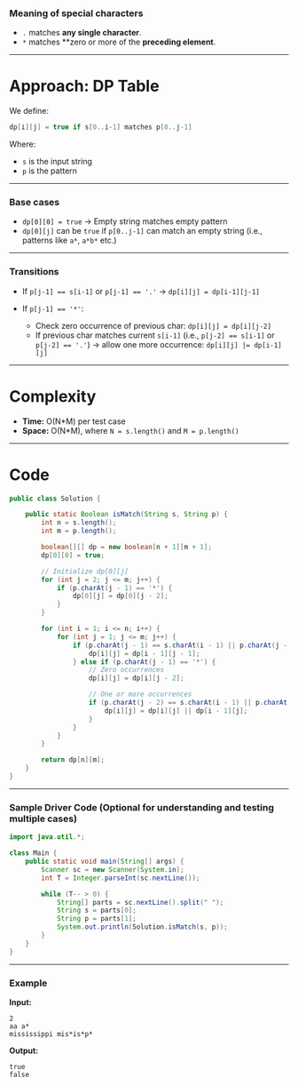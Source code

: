 ### Meaning of special characters

* `.` matches **any single character**.
* `*` matches \*\*zero or more of the **preceding element**.

---

# Approach: DP Table

We define:

```java
dp[i][j] = true if s[0..i-1] matches p[0..j-1]
```

Where:

* `s` is the input string
* `p` is the pattern

---

### Base cases

* `dp[0][0] = true` → Empty string matches empty pattern
* `dp[0][j]` can be `true` if `p[0..j-1]` can match an empty string (i.e., patterns like `a*`, `a*b*` etc.)

---

### Transitions

* If `p[j-1] == s[i-1]` or `p[j-1] == '.'`
  → `dp[i][j] = dp[i-1][j-1]`

* If `p[j-1] == '*'`:
  * Check zero occurrence of previous char: `dp[i][j] = dp[i][j-2]`
  * If previous char matches current `s[i-1]` (i.e., `p[j-2] == s[i-1]` or `p[j-2] == '.'`)
    → allow one more occurrence: `dp[i][j] |= dp[i-1][j]`

---

# Complexity

* **Time:** O(N*M) per test case
* **Space:** O(N*M), where `N = s.length()` and `M = p.length()`

---

# Code

```java
public class Solution {

	public static Boolean isMatch(String s, String p) {
		int n = s.length();
		int m = p.length();

		boolean[][] dp = new boolean[n + 1][m + 1];
		dp[0][0] = true;

		// Initialize dp[0][j]
		for (int j = 2; j <= m; j++) {
			if (p.charAt(j - 1) == '*') {
				dp[0][j] = dp[0][j - 2];
			}
		}

		for (int i = 1; i <= n; i++) {
			for (int j = 1; j <= m; j++) {
				if (p.charAt(j - 1) == s.charAt(i - 1) || p.charAt(j - 1) == '.') {
					dp[i][j] = dp[i - 1][j - 1];
				} else if (p.charAt(j - 1) == '*') {
					// Zero occurrences
					dp[i][j] = dp[i][j - 2];

					// One or more occurrences
					if (p.charAt(j - 2) == s.charAt(i - 1) || p.charAt(j - 2) == '.') {
						dp[i][j] = dp[i][j] || dp[i - 1][j];
					}
				}
			}
		}

		return dp[n][m];
	}
}
```

---

### Sample Driver Code (Optional for understanding and testing multiple cases)

```java
import java.util.*;

class Main {
	public static void main(String[] args) {
		Scanner sc = new Scanner(System.in);
		int T = Integer.parseInt(sc.nextLine());

		while (T-- > 0) {
			String[] parts = sc.nextLine().split(" ");
			String s = parts[0];
			String p = parts[1];
			System.out.println(Solution.isMatch(s, p));
		}
	}
}
```

---

### Example

**Input:**

```
2
aa a*
mississippi mis*is*p*
```

**Output:**

```
true
false
```

